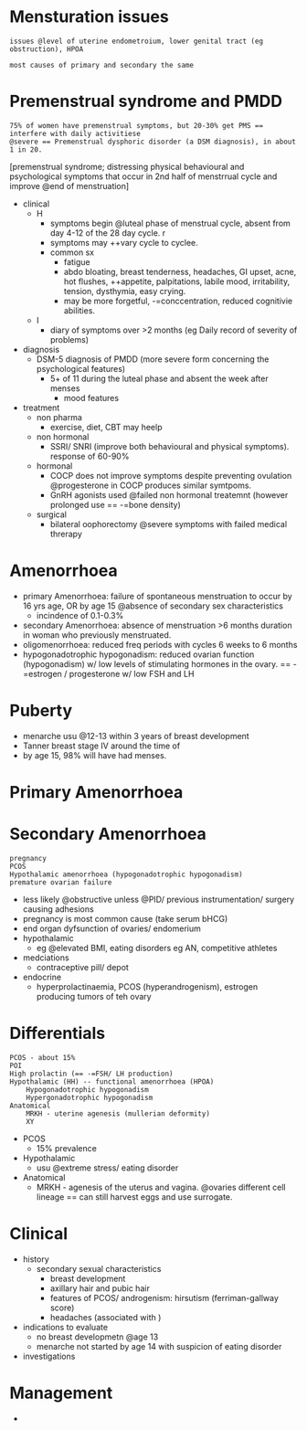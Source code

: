 # Mensturation issues
    issues @level of uterine endometroium, lower genital tract (eg obstruction), HPOA

    most causes of primary and secondary the same


# Premenstrual syndrome and PMDD
    75% of women have premenstrual symptoms, but 20-30% get PMS == interfere with daily activitiese
    @severe == Premenstrual dysphoric disorder (a DSM diagnosis), in about 1 in 20.
[premenstrual syndrome; distressing physical behavioural and psychological symptoms that occur in 2nd half of menstrrual cycle and improve @end of menstruation]
- clinical
    + H
        + symptoms begin @luteal phase of menstrual cycle, absent from day 4-12 of the 28 day cycle. r
        + symptoms may ++vary cycle to cyclee.
        + common sx
            * fatigue
            * abdo bloating, breast tenderness, headaches, GI upset, acne, hot flushes, ++appetite, palpitations, labile mood, irritability, tension, dysthymia, easy crying.
            * may be more forgetful, -=conccentration, reduced cognitivie abilities.
    + I
        * diary of symptoms over >2 months (eg Daily record of severity of problems)
- diagnosis
    + DSM-5 diagnosis of PMDD (more severe form concerning the psychological features)
        * 5+ of 11 during the luteal phase and absent the week after menses
            - mood features
- treatment
    + non pharma
        * exercise, diet, CBT may heelp
    + non hormonal
        * SSRI/ SNRI (improve both behavioural and physical symptoms). response of 60-90%
    + hormonal
        * COCP does not improve symptoms despite preventing ovulation @progesterone in COCP produces similar symtpoms.
        * GnRH agonists used @failed non hormonal treatemnt (however prolonged use == -=bone density)
    + surgical
        * bilateral oophorectomy @severe symptoms with failed medical threrapy


# Amenorrhoea
- primary Amenorrhoea: failure of spontaneous menstruation to occur by 16 yrs age, OR by age 15 @absence of secondary sex characteristics
    + incindence of 0.1-0.3%
- secondary Amenorrhoea: absence of menstruation >6 months duration in woman who previously menstruated. 
- oligomenorrhoea: reduced freq periods with cycles 6 weeks to 6 months
- hypogonadotrophic hypogonadism: reduced ovarian function (hypogonadism) w/ low levels of stimulating hormones in the ovary. == -=estrogen / progesterone w/ low FSH and LH

# Puberty
- menarche usu @12-13 within 3 years of breast development
- Tanner breast stage IV around the time of
- by age 15, 98% will have had menses.

# Primary Amenorrhoea


# Secondary Amenorrhoea
    pregnancy
    PCOS 
    Hypothalamic amenorrhoea (hypogonadotrophic hypogonadism)
    premature ovarian failure
- less likely @obstructive unless @PID/ previous instrumentation/ surgery causing adhesions
- pregnancy is most common cause (take serum bHCG) 
- end organ dyfsunction of ovaries/ endomerium
- hypothalamic
    + eg @elevated BMI, eating disorders eg AN, competitive athletes
- medciations
    + contraceptive pill/ depot
- endocrine
    + hyperprolactinaemia, PCOS (hyperandrogenism), estrogen producing tumors of teh ovary

# Differentials
    PCOS - about 15%
    POI
    High prolactin (== -=FSH/ LH production)
    Hypothalamic (HH) -- functional amenorrhoea (HPOA)
        Hypogonadotrophic hypogonadism
        Hypergonadotrophic hypogonadism
    Anatomical
        MRKH - uterine agenesis (mullerian deformity)
        XY
- PCOS
    + 15% prevalence
- Hypothalamic
    + usu @extreme stress/ eating disorder
- Anatomical    
    + MRKH - agenesis of the uterus and vagina. @ovaries different cell lineage == can still harvest eggs and use surrogate.

# Clinical
- history
    + secondary sexual characteristics
        * breast development
        * axillary hair and pubic hair
        * features of PCOS/ androgenism: hirsutism (ferriman-gallway score)
        * headaches (associated with )
- indications to evaluate
    + no breast developmetn @age 13
    + menarche not started by age 14 with suspicion of eating disorder
- investigations

# Management
- 